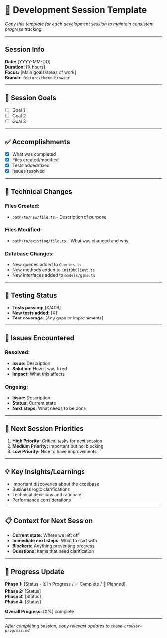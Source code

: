 # 📝 **Development Session Template**

_Copy this template for each development session to maintain consistent progress tracking._

---

## **Session Info**

**Date:** [YYYY-MM-DD]  
**Duration:** [X hours]  
**Focus:** [Main goals/areas of work]  
**Branch:** `feature/theme-browser`

---

## 🎯 **Session Goals**

- [ ] Goal 1
- [ ] Goal 2
- [ ] Goal 3

---

## ✅ **Accomplishments**

- [x] What was completed
- [x] Files created/modified
- [x] Tests added/fixed
- [x] Issues resolved

---

## 🔧 **Technical Changes**

### **Files Created:**

- `path/to/new/file.ts` - Description of purpose

### **Files Modified:**

- `path/to/existing/file.ts` - What was changed and why

### **Database Changes:**

- New queries added to `Queries.ts`
- New methods added to `initDbClient.ts`
- New interfaces added to `models/game.ts`

---

## 🧪 **Testing Status**

- **Tests passing:** [X/406]
- **New tests added:** [X]
- **Test coverage:** [Any gaps or improvements]

---

## 🐛 **Issues Encountered**

### **Resolved:**

- **Issue:** Description
- **Solution:** How it was fixed
- **Impact:** What this affects

### **Ongoing:**

- **Issue:** Description
- **Status:** Current state
- **Next steps:** What needs to be done

---

## 🔄 **Next Session Priorities**

1. **High Priority:** Critical tasks for next session
2. **Medium Priority:** Important but not blocking
3. **Low Priority:** Nice to have improvements

---

## 💡 **Key Insights/Learnings**

- Important discoveries about the codebase
- Business logic clarifications
- Technical decisions and rationale
- Performance considerations

---

## 📋 **Context for Next Session**

- **Current state:** Where we left off
- **Immediate next steps:** What to start with
- **Blockers:** Anything preventing progress
- **Questions:** Items that need clarification

---

## 🎯 **Progress Update**

**Phase 1:** [Status - ⏳ In Progress / ✅ Complete / 📅 Planned]  
**Phase 2:** [Status]  
**Phase 3:** [Status]  
**Phase 4:** [Status]

**Overall Progress:** [X%] complete

---

_After completing session, copy relevant updates to `theme-browser-progress.md`_
